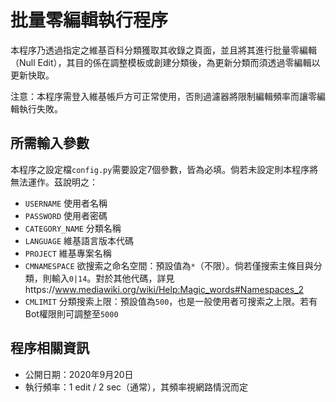 # 批量零編輯執行程序
本程序乃透過指定之維基百科分類獲取其收錄之頁面，並且將其進行批量零編輯（Null Edit），其目的係在調整模板或創建分類後，為更新分類而須透過零編輯以更新快取。

注意：本程序需登入維基帳戶方可正常使用，否則過濾器將限制編輯頻率而讓零編輯執行失敗。

## 所需輸入參數
本程序之設定檔`config.py`需要設定7個參數，皆為必填。倘若未設定則本程序將無法運作。茲說明之：
* `USERNAME` 使用者名稱
* `PASSWORD` 使用者密碼
* `CATEGORY_NAME` 分類名稱
* `LANGUAGE` 維基語言版本代碼
* `PROJECT` 維基專案名稱
* `CMNAMESPACE` 欲搜索之命名空間：預設值為`*`（不限）。倘若僅搜索主條目與分類，則輸入`0|14`。對於其他代碼，詳見https://www.mediawiki.org/wiki/Help:Magic_words#Namespaces_2
* `CMLIMIT` 分類搜索上限：預設值為`500`，也是一般使用者可搜索之上限。若有Bot權限則可調整至`5000`

## 程序相關資訊
* 公開日期：2020年9月20日
* 執行頻率：1 edit / 2 sec（通常），其頻率視網路情況而定
